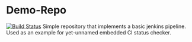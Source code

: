 # Demo-Repo
[![Build Status](http://localhost:8080/job/Demo-Repo/job/main/badge/icon)](http://localhost:8080/job/Demo-Repo/job/main/)
Simple repository that implements a basic jenkins pipeline.
Used as an example for yet-unnamed embedded CI status checker.
